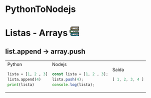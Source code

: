 # PythonToNodejs

# Listas - Arrays <img src="https://github.com/gusantos1/PythonToNodejs/blob/main/img/books.svg" width="30">

## list.append → array.push
<table>
<tr>
<td>
Python

  ```python
  lista = [1, 2 , 3]
  lista.append(4)
  print(lista)
  ```
</td>
<td>
Nodejs

  ```javascript
  const lista = [1, 2 , 3];
  lista.push(4);
  console.log(lista);
  ```
</td>
<td>
Saída

  ```javascript
  [ 1, 2, 3, 4 ]
  ```
</td>
</tr>
</table>